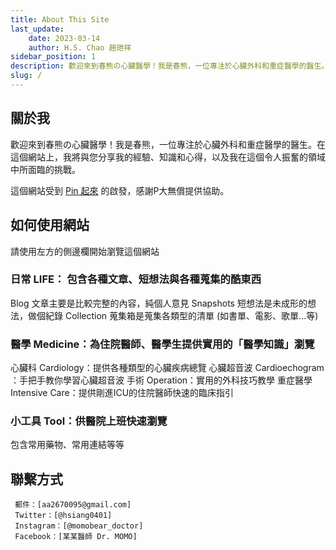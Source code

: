 ```yaml
---
title: About This Site
last_update: 
    date: 2023-03-14
    author: H.S. Chao 趙玴祥
sidebar_position: 1
description: 歡迎來到春熊の心臟醫學！我是春熊，一位專注於心臟外科和重症醫學的醫生。在這個網站上，我將與您分享我的經驗、知識和心得，以及我在這個令人振奮的領域中所面臨的挑戰。
slug: /
---
```

## 關於我

歡迎來到春熊の心臟醫學！我是春熊，一位專注於心臟外科和重症醫學的醫生。在這個網站上，我將與您分享我的經驗、知識和心得，以及我在這個令人振奮的領域中所面臨的挑戰。

這個網站受到 [Pin 起來](https://pinchlime.com) 的啟發，感謝P大無償提供協助。

## 如何使用網站

請使用左方的側邊欄開始瀏覽這個網站
### 日常 LIFE： 包含各種文章、短想法與各種蒐集的酷東西
Blog 文章主要是比較完整的內容，純個人意見
Snapshots 短想法是未成形的想法，做個紀錄
Collection 蒐集箱是蒐集各類型的清單 (如書單、電影、歌單...等)

### 醫學 Medicine：為住院醫師、醫學生提供實用的「醫學知識」瀏覽
心臟科 Cardiology：提供各種類型的心臟疾病總覽
心臟超音波 Cardioechogram ：手把手教你學習心臟超音波
手術 Operation：實用的外科技巧教學
重症醫學 Intensive Care：提供剛進ICU的住院醫師快速的臨床指引

### 小工具 Tool：供醫院上班快速瀏覽
包含常用藥物、常用連結等等

## 聯繫方式
     郵件：[aa2670095@gmail.com]
     Twitter：[@hsiang0401]
     Instagram：[@momobear_doctor]
     Facebook：[某某醫師 Dr. MOMO]

